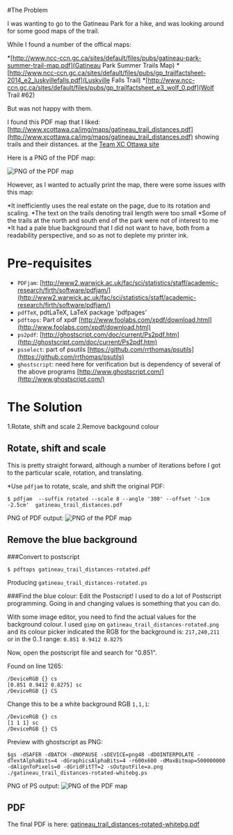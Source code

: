 
#The Problem

I was wanting to go to the Gatineau Park for a hike, and was looking around for some good maps of the trail.

While I found a number of the offical maps:

*[http://www.ncc-ccn.gc.ca/sites/default/files/pubs/gatineau-park-summer-trail-map.pdf](Gatineau Park Summer Trails Map)
*[http://www.ncc-ccn.gc.ca/sites/default/files/pubs/gp_trailfactsheet-2014_e2_luskvillefalls.pdf](Luskville Falls Trail)
*[http://www.ncc-ccn.gc.ca/sites/default/files/pubs/gp_trailfactsheet_e3_wolf_0.pdf](Wolf Trail #62)


But was not happy with them.

I found this PDF map that I liked: [http://www.xcottawa.ca/img/maps/gatineau_trail_distances.pdf](http://www.xcottawa.ca/img/maps/gatineau_trail_distances.pdf) showing trails and their distances.
at the [Team XC Ottawa site](http://www.xcottawa.ca/about_us.php)

Here is a PNG of the PDF map:

![PNG of the PDF map](gatineau_trail_distances.png)

However, as I wanted to actually print the map, there were some issues with this map:

*It inefficiently uses the real estate on the page, due to its rotation and scaling.
*The text on the trails denoting trail length were too small
*Some of the trails at the north and south end of the park were not of interest to me
*It had a pale blue background that I did not want to have, both from a readability perspective, and so as not to deplete my printer ink.

# Pre-requisites
* `PDFjam`: [http://www2.warwick.ac.uk/fac/sci/statistics/staff/academic-research/firth/software/pdfjam/](http://www2.warwick.ac.uk/fac/sci/statistics/staff/academic-research/firth/software/pdfjam/)
* `pdfTeX`, pdtLaTeX, LaTeX package 'pdfpages'
* `pdftops`: Part of xpdf [http://www.foolabs.com/xpdf/download.html](http://www.foolabs.com/xpdf/download.html)
* `ps2pdf`: [http://ghostscript.com/doc/current/Ps2pdf.htm](http://ghostscript.com/doc/current/Ps2pdf.htm)
* `psselect`: part of psutils [https://github.com/rrthomas/psutils](https://github.com/rrthomas/psutils)
* `ghostscript`: need here for verification but is dependency of several of the above programs [http://www.ghostscript.com/](http://www.ghostscript.com/)

# The Solution

1.Rotate, shift and scale
2.Remove backgound colour


## Rotate, shift and scale
This is pretty straight forward, although a number of iterations before I got to the particular scale, rotation, and translating.

*Use `pdfjam` to rotate, scale, and shift the original PDF:
```
$ pdfjam  --suffix rotated --scale 8 --angle '300' --offset '-1cm -2.5cm'  gatineau_trail_distances.pdf
```

PNG of PDF output:
![PNG of the PDF map](gatineau_trail_distances-rotated.png)

## Remove the blue background
###Convert to postscript
```
$ pdftops gatineau_trail_distances-rotated.pdf
```
Producing `gatineau_trail_distances-rotated.ps`

###Find the blue colour: Edit the Postscript!
I used to do a lot of Postscript programming. Going in and changing values is something that you can do.

With some image editor, you need to find the actual values for the background colour.
I used `gimp` on `gatineau_trail_distances-rotated.png` and its colour picker indicated the RGB for the background is: `217,240,211` or in the 0..1 range: `0.851 0.9412 0.8275`

Now, open the postscript file and search for "0.851". 

Found on line 1265:
```
/DeviceRGB {} cs
[0.851 0.9412 0.8275] sc
/DeviceRGB {} CS
```

Change this to be a white background RGB `1,1,1`:
```
/DeviceRGB {} cs
[1 1 1] sc
/DeviceRGB {} CS
```

Preview with ghostscript as PNG:
```
$gs -dSAFER -dBATCH -dNOPAUSE -sDEVICE=png48 -dDOINTERPOLATE -dTextAlphaBits=4 -dGraphicsAlphaBits=4 -r600x600 -dMaxBitmap=500000000 -dAlignToPixels=0 -dGridFitTT=2 -sOutputFile=a.png ./gatineau_trail_distances-rotated-whitebg.ps
```

PNG of PS output:
![PNG of the PDF map](gatineau_trail_distances-rotated-whitebg.png)

## PDF
The final PDF is here: [gatineau_trail_distances-rotated-whitebg.pdf](gatineau_trail_distances-rotated-whitebg.pdf)




